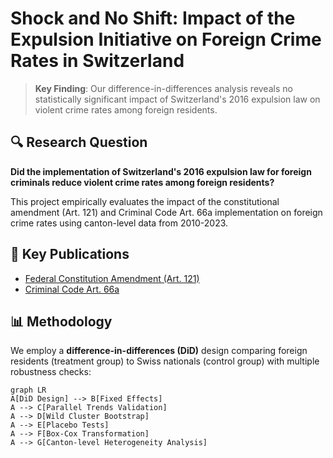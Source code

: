 # Shock and No Shift: Impact of the Expulsion Initiative on Foreign Crime Rates in Switzerland

> **Key Finding**: Our difference-in-differences analysis reveals no statistically significant impact of Switzerland's 2016 expulsion law on violent crime rates among foreign residents.

## 🔍 Research Question
**Did the implementation of Switzerland's 2016 expulsion law for foreign criminals reduce violent crime rates among foreign residents?** 

This project empirically evaluates the impact of the constitutional amendment (Art. 121) and Criminal Code Art. 66a implementation on foreign crime rates using canton-level data from 2010-2023.

## 📜 Key Publications
- [Federal Constitution Amendment (Art. 121)](https://www.fedlex.admin.ch/eli/cc/1999/404/en#art_121)
- [Criminal Code Art. 66a](https://www.fedlex.admin.ch/eli/cc/54/757_781_799/en#art_66a)

## 📊 Methodology
We employ a **difference-in-differences (DiD)** design comparing foreign residents (treatment group) to Swiss nationals (control group) with multiple robustness checks:

```mermaid
graph LR
A[DiD Design] --> B[Fixed Effects]
A --> C[Parallel Trends Validation]
A --> D[Wild Cluster Bootstrap]
A --> E[Placebo Tests]
A --> F[Box-Cox Transformation]
A --> G[Canton-level Heterogeneity Analysis]
